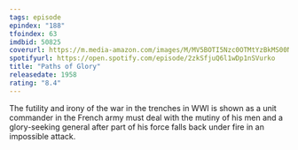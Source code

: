 ```yaml
---
tags: episode
epindex: "188"
tfoindex: 63
imdbid: 50825
coverurl: https://m.media-amazon.com/images/M/MV5BOTI5Nzc0OTMtYzBkMS00NjkxLThmM2UtNjM2ODgxN2M5NjNkXkEyXkFqcGdeQXVyNjQ2MjQ5NzM@._V1_SX202_CR0,0,202,300_.jpg
spotifyurl: https://open.spotify.com/episode/2zkSfjuQ6l1wDp1nSVurko
title: "Paths of Glory"
releasedate: 1958
rating: "8.4"
---
```


The futility and irony of the war in the trenches in WWI is shown as a unit commander in the French army must deal with the mutiny of his men and a glory-seeking general after part of his force falls back under fire in an impossible attack.